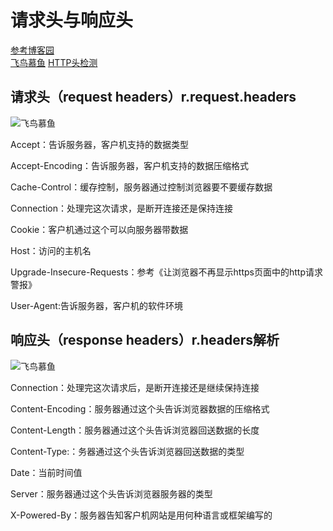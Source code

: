 # 请求头与响应头

[参考博客园](https://www.cnblogs.com/fighter007/p/8445435.html)  
[飞鸟慕鱼](https://www.feiniaomy.com/post/331.html)
[HTTP头检测](https://httphead.51240.com/)

## 请求头（request headers）r.request.headers

![飞鸟慕鱼](https://www.feiniaomy.com/zb_users/upload/2019/05/201905301559226090204287.png)  

Accept：告诉服务器，客户机支持的数据类型

Accept-Encoding：告诉服务器，客户机支持的数据压缩格式

Cache-Control：缓存控制，服务器通过控制浏览器要不要缓存数据

Connection：处理完这次请求，是断开连接还是保持连接

Cookie：客户机通过这个可以向服务器带数据

Host：访问的主机名

Upgrade-Insecure-Requests：参考《让浏览器不再显示https页面中的http请求警报》

User-Agent:告诉服务器，客户机的软件环境






## 响应头（response headers）r.headers解析

![飞鸟慕鱼](https://www.feiniaomy.com/zb_users/upload/2019/05/201905301559226227379589.png)  


Connection：处理完这次请求后，是断开连接还是继续保持连接

Content-Encoding：服务器通过这个头告诉浏览器数据的压缩格式

Content-Length：服务器通过这个头告诉浏览器回送数据的长度

Content-Type:：务器通过这个头告诉浏览器回送数据的类型

Date：当前时间值

Server：服务器通过这个头告诉浏览器服务器的类型

X-Powered-By：服务器告知客户机网站是用何种语言或框架编写的